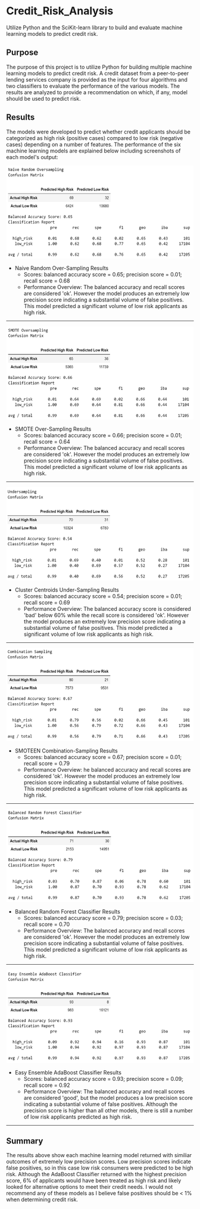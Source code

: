 # Credit_Risk_Analysis

Utilize Python and the SciKit-learn library to build and evaluate machine learning models to predict credit risk.

## Purpose

The purpose of this project is to utilize Python for building multiple machine learning models to predict credit risk.  A credit dataset from a peer-to-peer lending services company is provided as the input for four algorithms and two classifiers to evaluate the performance of the various models.  The results are analyzed to provide a recommendation on which, if any, model should be used to predict risk. 


## Results

The models were developed to predict whether credit applicants should be categorized as high risk (positive cases) compared to low risk (negative cases) depending on a number of features.  The performance of the six machine learning models are explained below including screenshots of each model's output:

<img src="https://github.com/dschul01/Credit_Risk_Analysis/blob/main/Images/Naive_Random_Oversampling.png" width="600" height="250">

* Naive Random Over-Sampling Results
	- Scores: balanced accuracy score = 0.65; precision score = 0.01; recall score = 0.68
	- Performance Overview: The balanced accuracy and recall scores are considered 'ok'. However the model produces an extremely low precision score indicating a substantial volume of false positives.  This model predicted a significant volume of low risk applicants as high risk. 

---------------------------------------------------------------------------------------------------------------------------------
	 
<img src="https://github.com/dschul01/Credit_Risk_Analysis/blob/main/Images/SMOTE_Oversampling.png" width="600" height="250">

* SMOTE Over-Sampling Results
	- Scores: balanced accuracy score = 0.66; precision score = 0.01; recall score = 0.64
	- Performance Overview: The balanced accuracy and recall scores are considered 'ok'. However the model produces an extremely low precision score indicating a substantial volume of false positives.  This model predicted a significant volume of low risk applicants as high risk.

---------------------------------------------------------------------------------------------------------------------------------

<img src="https://github.com/dschul01/Credit_Risk_Analysis/blob/main/Images/Undersampling.png" width="600" height="250">

* Cluster Centroids Under-Sampling Results
	- Scores: balanced accuracy score = 0.54; precision score = 0.01; recall score = 0.69
	- Performance Overview: The balanced accuracy score is considered 'bad' below 60% while the recall score is considered 'ok'. However the model produces an extremely low precision score indicating a substantial volume of false positives.  This model predicted a significant volume of low risk applicants as high risk.

---------------------------------------------------------------------------------------------------------------------------------

<img src="https://github.com/dschul01/Credit_Risk_Analysis/blob/main/Images/Combination_Sampling.png" width="600" height="250">

* SMOTEEN Combination-Sampling Results
	- Scores: balanced accuracy score = 0.67; precision score = 0.01; recall score = 0.79
	- Performance Overview: he balanced accuracy and recall scores are considered 'ok'.  However the model produces an extremely low precision score indicating a substantial volume of false positives.  This model predicted a significant volume of low risk applicants as high risk.

---------------------------------------------------------------------------------------------------------------------------------

<img src="https://github.com/dschul01/Credit_Risk_Analysis/blob/main/Images/Balanced_Random_Forest_Classifier.png" width="600" height="250">

* Balanced Random Forest Classifier Results
	- Scores: balanced accuracy score = 0.79; precision score = 0.03; recall score = 0.70
	- Performance Overview:  The balanced accuracy and recall scores are considered 'ok'. However the model produces an extremely low precision score indicating a substantial volume of false positives.  This model predicted a significant volume of low risk applicants as high risk.

---------------------------------------------------------------------------------------------------------------------------------

<img src="https://github.com/dschul01/Credit_Risk_Analysis/blob/main/Images/Easy_Ensemble_AdaBoost_Classifier.png" width="600" height="250">

* Easy Ensemble AdaBoost Classifier Results
	- Scores: balanced accuracy score = 0.93; precision score = 0.09; recall score = 0.92
	- Performance Overview:  The balanced accuracy and recall scores are considered 'good', but the model produces a low precision score indicating a substantial volume of false positives.  Although the precision score is higher than all other models, there is still a number of low risk applicants predicted as high risk.

---------------------------------------------------------------------------------------------------------------------------------

## Summary

The results above show each machine learning model returned with similiar outcomes of extremely low precision scores.  Low precision scores indicate false positives, so in this case low risk consumers were predicted to be high risk.  Although the AdaBoost Classifier returned with the highest precision score, 6% of applicants would have been treated as high risk and likely looked for alternative options to meet their credit needs.  I would not recommend any of these models as I believe false positives should be < 1% when determining credit risk.


